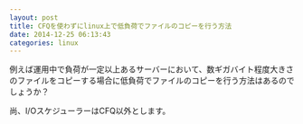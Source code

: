 ```yaml
---
layout: post
title: CFQを使わずにlinux上で低負荷でファイルのコピーを行う方法
date: 2014-12-25 06:13:43
categories: linux
---
```

<p>例えば運用中で負荷が一定以上あるサーバーにおいて、数ギガバイト程度大きさのファイルをコピーする場合に低負荷でファイルのコピーを行う方法はあるのでしょうか？</p>

<p>尚、I/OスケジューラーはCFQ以外とします。</p>
